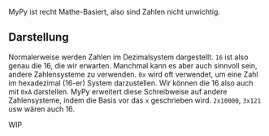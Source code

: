MyPy ist recht Mathe-Basiert, also sind Zahlen nicht unwichtig.
## Darstellung
Normalerweise werden Zahlen im Dezimalsystem dargestellt. `16` ist also genau die 16, die wir erwarten.
Manchmal kann es aber auch sinnvoll sein, andere Zahlensysteme zu verwenden. `0x` wird oft verwendet, um eine Zahl im hexadezimal (16-er)
System darzustellen. Wir können die 16 also auch mit `0xA` darstellen.
MyPy erweitert diese Schreibweise auf andere Zahlensysteme, indem die Basis vor das `x` geschrieben wird. `2x10000`, `3x121` usw wären auch 16.

WIP
